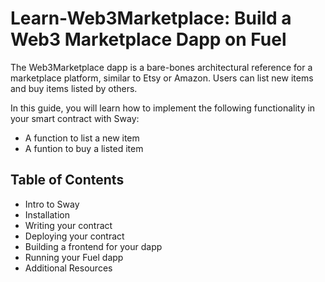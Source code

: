 # Learn-Web3Marketplace: Build a Web3 Marketplace Dapp on Fuel

The Web3Marketplace dapp is a bare-bones architectural reference for a marketplace platform, similar to Etsy or Amazon. Users can list new items and buy items listed by others.

In this guide, you will learn how to implement the following functionality in your smart contract with Sway:
- A function to list a new item
- A funtion to buy a listed item

## Table of Contents

- Intro to Sway
- Installation
- Writing your contract
- Deploying your contract
- Building a frontend for your dapp
- Running your Fuel dapp
- Additional Resources